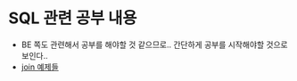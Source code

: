 # SQL 관련 공부 내용

- BE 쪽도 관련해서 공부를 해야할 것 같으므로.. 간단하게 공부를 시작해야할 것으로 보인다..
- [join 예제들](https://cceeun.tistory.com/189)
